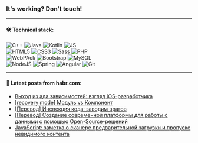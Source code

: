 ### It's working? Don't touch!

---

#### 🛠️ Technical stack:

![C++](https://img.shields.io/badge/C++-informational?logo=c%2B%2B&style=flat&logoColor=white&color=9C033A)
![Java](https://img.shields.io/badge/Java-informational?logo=java&style=flat&logoColor=white&color=007396)
![Kotlin](https://img.shields.io/badge/Kotlin-informational?logo=Kotlin&style=flat&logoColor=white&color=0095D5)
![JS](https://img.shields.io/badge/JS-informational?logo=javaScript&style=flat&logoColor=black&color=F7Df1E) <br>
![HTML5](https://img.shields.io/badge/HTML5-informational?logo=html5&style=flat&logoColor=white&color=E34F26)
![CSS3](https://img.shields.io/badge/CSS3-informational?logo=css3&style=flat&logoColor=white&color=157286)
![Sass](https://img.shields.io/badge/Saas-informational?logo=sass&style=flat&logoColor=white&color=hotpink)
![PHP](https://img.shields.io/badge/PHP-informational?logo=php&style=flat&logoColor=white&color=777BB4) <br>
![WebPAck](https://img.shields.io/badge/WebPack-informational?logo=webPack&style=flat&logoColor=white&color=FF6F00)
![Bootstrap](https://img.shields.io/badge/Bootstrap-informational?logo=Bootstrap&style=flat&logoColor=white&color=7952B3)
![MySQL](https://img.shields.io/badge/MySQL-informational?logo=MySQL&style=flat&logoColor=white&color=00f) <br>
![NodeJS](https://img.shields.io/badge/NodeJS-informational?logo=node.js&style=flat&logoColor=white&color=43853D)
![Spring](https://img.shields.io/badge/Spring-informational?logo=Spring&style=flat&logoColor=white&color=0A9EDC)
![Angular](https://img.shields.io/badge/Vue-informational?logo=vue.js&style=flat&logoColor=white&color=red)
![Git](https://img.shields.io/badge/Git-informational?logo=git&style=flat&logoColor=white&color=darkorange)

___

#### 💬 Latest posts from habr.com:

<!-- BLOG-POST-LIST:START -->
- [Выход из ада зависимостей: взгляд iOS-разработчика](https://habr.com/ru/post/671862/?utm_source=habrahabr&utm_medium=rss&utm_campaign=671862)
- [[recovery mode] Модуль vs Компонент](https://habr.com/ru/post/671916/?utm_source=habrahabr&utm_medium=rss&utm_campaign=671916)
- [[Перевод] Инспекция кода: заводим врагов](https://habr.com/ru/post/671906/?utm_source=habrahabr&utm_medium=rss&utm_campaign=671906)
- [[Перевод] Создание современной платформы для работы с данными с помощью Open-Source-решений](https://habr.com/ru/post/671642/?utm_source=habrahabr&utm_medium=rss&utm_campaign=671642)
- [JavaScript: заметка о сканере предварительной загрузки и пропуске невидимого контента](https://habr.com/ru/post/671762/?utm_source=habrahabr&utm_medium=rss&utm_campaign=671762)
<!-- BLOG-POST-LIST:END -->
